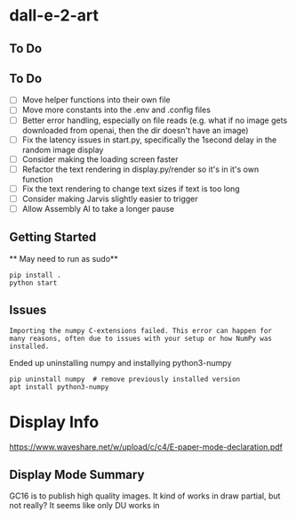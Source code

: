 # dall-e-2-art

## To Do

## To Do

- [ ] Move helper functions into their own file
- [ ] Move more constants into the .env and .config files
- [ ] Better error handling, especially on file reads (e.g. what if no image gets downloaded from openai, then the dir doesn't have an image)
- [ ] Fix the latency issues in start.py, specifically the 1second delay in the random image display
- [ ] Consider making the loading screen faster
- [ ] Refactor the text rendering in display.py/render so it's in it's own function
- [ ] Fix the text rendering to change text sizes if text is too long
- [ ] Consider making Jarvis slightly easier to trigger
- [ ] Allow Assembly AI to take a longer pause

## Getting Started

** May need to run as sudo**

```
pip install .
python start
```

## Issues
```
Importing the numpy C-extensions failed. This error can happen for
many reasons, often due to issues with your setup or how NumPy was
installed.
```
Ended up uninstalling numpy and installying python3-numpy

```
pip uninstall numpy  # remove previously installed version
apt install python3-numpy
```


# Display Info
https://www.waveshare.net/w/upload/c/c4/E-paper-mode-declaration.pdf
## Display Mode Summary

GC16 is to publish high quality images. It kind of works in draw partial, but not really?
It seems like only DU works in 
